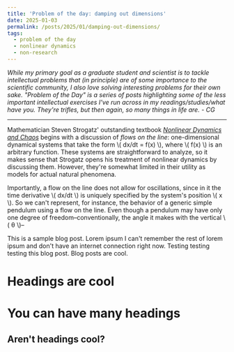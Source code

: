 ```yaml
---
title: 'Problem of the day: damping out dimensions'
date: 2025-01-03
permalink: /posts/2025/01/damping-out-dimensions/
tags:
  - problem of the day
  - nonlinear dynamics
  - non-research
---
```


*While my primary goal as a graduate student and scientist is to tackle intellectual problems that (in principle) are of some importance to the scientific community, I also love solving interesting problems for their own sake. "Problem of the Day" is a series of posts highlighting some of the less important intellectual exercises I've run across in my readings/studies/what have you. They're trifles, but then again, so many things in life are. - CG*

***

Mathematician Steven Strogatz' outstanding textbook [*Nonlinear Dynamics and Chaos*](https://www.taylorfrancis.com/books/mono/10.1201/9780429492563/nonlinear-dynamics-chaos-steven-strogatz) begins with a discussion of *flows on the line*: one-dimensional dynamical systems that take the form \\( dx/dt = f(x) \\), where \\( f(x) \\) is an arbitrary function. These systems are straightforward to analyze, so it makes sense that Strogatz opens his treatment of nonlinear dynamics by discussing them. However, they're somewhat limited in their utility as models for actual natural phenomena. 

Importantly, a flow on the line does not allow for oscillations, since in it the time derivative \\( dx/dt \\) is uniquely specified by the system's position \\( x \\). So we can't represent, for instance, the behavior of a generic simple pendulum using a flow on the line. Even though a pendulum may have only one degree of freedom–conventionally, the angle it makes with the vertical \\( θ \\)–

This is a sample blog post. Lorem ipsum I can't remember the rest of lorem ipsum and don't have an internet connection right now. Testing testing testing this blog post. Blog posts are cool.

Headings are cool
======

You can have many headings
======

Aren't headings cool?
------